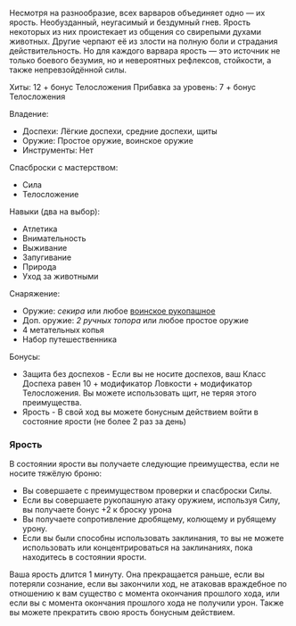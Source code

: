 Несмотря на разнообразие, всех варваров объединяет одно — их ярость. Необузданный, неугасимый и бездумный гнев.
Ярость некоторых из них проистекает из общения со свирепыми духами животных. Другие черпают её из злости на полную боли и страдания действительность. Но для каждого варвара ярость — это источник не только боевого безумия, но и невероятных рефлексов, стойкости, а также непревзойдённой силы.

Хиты: 12 + бонус Телосложения
Прибавка за уровень: 7 + бонус Телосложения

Владение:
- Доспехи: Лёгкие доспехи, средние доспехи, щиты
- Оружие: Простое оружие, воинское оружие
- Инструменты: Нет

Спасброски с мастерством:
- Сила
- Телосложение

Навыки (два на выбор):
- Атлетика
- Внимательность
- Выживание
- Запугивание
- Природа
- Уход за животными

Снаряжение:
- Оружие: *секира* или любое [воинское рукопашное](<../Владение оружием.md>)
- Доп. оружие: *2 ручных топора* или любое простое оружие
- 4 метательных копья
- Набор путешественника

Бонусы:
- Защита без доспехов - Если вы не носите доспехов, ваш Класс Доспеха равен 10 + модификатор Ловкости + модификатор Телосложения. Вы можете использовать щит, не теряя этого преимущества.
- Ярость - В свой ход вы можете бонусным действием войти в состояние ярости (не более 2 раз за день)
### Ярость
В состоянии ярости вы получаете следующие преимущества, если не носите тяжёлую броню:
- Вы совершаете с преимуществом проверки и спасброски Силы.
- Если вы совершаете рукопашную атаку оружием, используя Силу, вы получаете бонус +2 к броску урона
- Вы получаете сопротивление дробящему, колющему и рубящему урону. 
- Если вы были способны использовать заклинания, то вы не можете использовать или концентрироваться на заклинаниях, пока находитесь в состоянии ярости.

Ваша ярость длится 1 минуту. Она прекращается раньше, если вы потеряли сознание, если вы закончили ход, не атаковав враждебное по отношению к вам существо с момента окончания прошлого хода, или если вы с момента окончания прошлого хода не получили урон. Также вы можете прекратить свою ярость бонусным действием.
